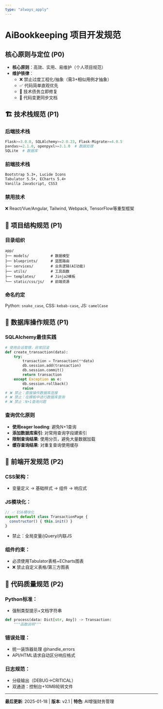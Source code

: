 ```yaml
---
type: "always_apply"
---
```


# AiBookkeeping 项目开发规范

## 核心原则与定位 (P0)
- **核心原则**：高效、实用、易维护（个人项目规范）
- **维护铁律**：
  - ❌ 禁止过度工程化/抽象（需3+相似用例才抽象）
  - ✅ 代码简单直观优先
  - 🔧 技术债务立即修复
  - 📄 代码变更同步文档

## 🏗️ 技术栈规范 (P1)

### 后端技术栈
```python
Flask>=3.0.0, SQLAlchemy>=2.0.23, Flask-Migrate>=4.0.5
pandas>=2.1.0, openpyxl>=3.1.0  # 数据处理
SQLite  # 数据库
```

### 前端技术栈
```html
Bootstrap 5.3+, Lucide Icons
Tabulator 5.5+, ECharts 5.4+
Vanilla JavaScript, CSS3
```

### 禁用技术
❌ React/Vue/Angular, Tailwind, Webpack, TensorFlow等重型框架

## 📁 项目结构规范 (P1)

### 目录组织
```
app/
├── models/          # 数据模型
├── blueprints/      # 蓝图路由
├── services/        # 业务逻辑(AI功能)
├── utils/           # 工具函数
├── templates/       # Jinja2模板
└── static/css/js/   # 前端资源
```

### 命名约定
Python: `snake_case`, CSS: `kebab-case`, JS: `camelCase`

## 💾 数据库操作规范 (P1)

### SQLAlchemy最佳实践
```python
# 使用会话管理，异常回滚
def create_transaction(data):
    try:
        transaction = Transaction(**data)
        db.session.add(transaction)
        db.session.commit()
        return transaction
    except Exception as e:
        db.session.rollback()
        raise
# ❌ 禁止：直接操作数据库连接
# ❌ 禁止：在模板中进行数据库查询
# ❌ 禁止：N+1查询问题
```

### 查询优化原则
- **使用eager loading**: 避免N+1查询
- **添加数据库索引**: 对常用查询字段建索引
- **限制查询结果**: 使用分页，避免大量数据加载
- **缓存查询结果**: 对重复查询使用缓存

## 🎨 前端开发规范 (P2)

### CSS架构：
- 变量定义 → 基础样式 → 组件 → 响应式

### JS模块化：
```javascript
// ✅ ES6模块化
export default class TransactionPage {
  constructor() { this.init() }
}
```
- 禁止：全局变量/jQuery/内联JS

### 组件约束：
- 必须使用Tabulator表格+ECharts图表
- ❌ 禁止自定义表格/第三方图表

## 🔧 代码质量规范 (P2)

### Python标准：
- 强制类型提示+文档字符串
```python
def process(data: Dict[str, Any]) -> Transaction:
    """函数说明"""
```
### 错误处理：
- 统一装饰器处理 @handle_errors
- API/HTML请求自动区分响应格式

### 日志规范：
- 分级输出（DEBUG→CRITICAL）
- 双通道：控制台+10MB轮转文件

---

**最后更新**: 2025-01-18 | **版本**: v2.1 | **特色**: AI增强财务管理